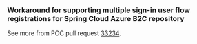 ### Workaround for supporting multiple sign-in user flow registrations for Spring Cloud Azure B2C repository 
 See more from POC pull request [33234](https://github.com/Azure/azure-sdk-for-java/pull/33234).